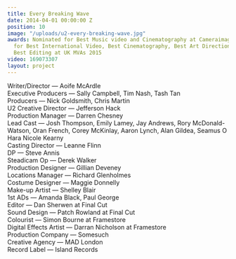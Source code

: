 ```yaml
---
title: Every Breaking Wave
date: 2014-04-01 00:00:00 Z
position: 10
image: "/uploads/u2-every-breaking-wave.jpg"
awards: Nominated for Best Music video and Cinematography at Cameraimage 2015, Nominated
  for Best International Video, Best Cinematography, Best Art Direction & Design and
  Best Editing at UK MVAs 2015
video: 169073307
layout: project
---
```


Writer/Director — Aoife McArdle  
Executive Producers — Sally Campbell, Tim Nash, Tash Tan  
Producers — Nick Goldsmith, Chris Martin  
U2 Creative Director — Jefferson Hack  
Production Manager — Darren Chesney  
Lead Cast — Josh Thompson, Emily Lamey, Jay Andrews, Rory McDonald-Watson, Oran French, Corey McKinlay, Aaron Lynch, Alan  Gildea, Seamus O Hara Nicole Kearny  
Casting Director — Leanne Flinn  
DP — Steve Annis  
Steadicam Op — Derek Walker  
Production Designer — Gillian Deveney  
Locations Manager — Richard Glenholmes  
Costume Designer — Maggie Donnelly  
Make-up Artist — Shelley Blair  
1st ADs — Amanda Black, Paul George  
Editor — Dan Sherwen at Final Cut  
Sound Design — Patch Rowland at Final Cut  
Colourist — Simon Bourne at Framestore  
Digital Effects Artist — Darran Nicholson at Framestore  
Production Company — Somesuch  
Creative Agency — MAD London  
Record Label — Island Records